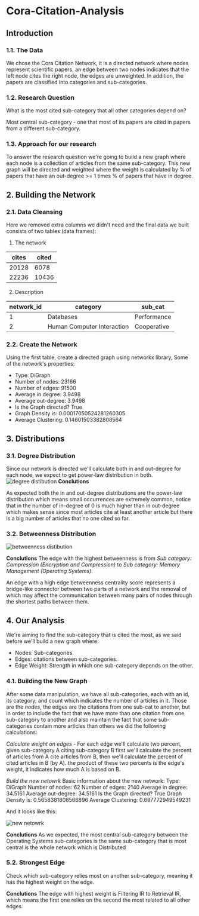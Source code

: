 # Cora-Citation-Analysis


## Introduction
### 1.1. The Data

We chose the Cora Citation Network, it is a directed network where nodes represent scientific papers, an edge between two nodes indicates that the left node cites the right node, the edges are unweighted. In addition, the papers are classified into categories and sub-categories.

### 1.2. Research Question

What is the most cited sub-category that all other categories depend on?

Most central sub-category - one that most of its papers are cited in papers from a different sub-category.

### 1.3. Approach for our research

To answer the research question we're going to build a new graph where each node is a collection of articles from the same sub-category. This new graph will be directed and weighted where the weight is calculated by % of papers that have an out-degree >= 1 times % of papers that have in degree.

## 2. Building the Network
### 2.1. Data Cleansing
Here we removed extra columns we didn't need and the final data we built consists of two tables (data frames):
1. The network

cites |    cited
------------ | -------------
20128 |    6078
22236 |    10436

2. Description

network_id |   category | sub_cat
------------ | ------------- | -------------
1 |    Databases |    Performance
2 |    Human Computer Interaction |   Cooperative


### 2.2. Create the Network

Using the first table, create a directed graph using networkx library, Some of the network's properties:
- Type: DiGraph
- Number of nodes: 23166
- Number of edges: 91500
- Average in degree:   3.9498
- Average out-degree:   3.9498
- Is the Graph directed? True
- Graph Density is: 0.00017050524281260305
- Average Clustering: 0.14601503382808564

## 3. Distributions
### 3.1. Degree Distribution

Since our network is directed we'll calculate both in and out-degree for each node, we expect to get power-law distribution in both.
![degree distibution](![image](https://github.com/user-attachments/assets/f48faba2-b491-4893-bb2d-18caab54e7ce)
)
__Conclutions__

As expected both the in and out-degree distributions are the power-law distribution which means small occurrences are extremely common, notice that in the number of in-degree of 0 is much higher than in out-degree which makes sense since most articles cite at least another article but there is a big number of articles that no one cited so far.

### 3.2. Betweenness Distribution 

![betweenness distibution](![image](https://github.com/user-attachments/assets/f7f12ab0-eb0a-44fb-ba1a-1c008a55b7f4)
)

__Conclutions__
The edge with the highest betweenness is from _Sub category: Compression (Encryption and Compression)_ to 
_Sub category: Memory Management (Operating Systems)_.

An edge with a high edge betweenness centrality score represents a bridge-like connector between two parts of a network and the removal of which may affect the communication between many pairs of nodes through the shortest paths between them.

## 4. Our Analysis

We're aiming to find the sub-category that is cited the most, as we said before we'll build a new graph where:
- Nodes: Sub-categories.
- Edges: citations between sub-categories.
- Edge Weight: Strength in which one sub-category depends on the other.

### 4.1. Building the New Graph
After some data manipulation, we have all sub-categories, each with an id, its category, and count which indicates the number of articles in it. Those are the _nodes_, the edges are the citations from one sub-cat to another,  but in order to include the fact that we have more than one citation from one sub-category to another and also maintain the fact that some sub-categories contain more articles than others we did the following calculations: 

_Calculate weight on edges_ - 
For each edge we'll calculate two percent, given sub-category A citing sub-category B first we'll calculate the percent of articles from A cite articles from B, then we'll calculate the percent of cited articles in B (by A). the product of these two percents is the edge's weight, it indicates how much A is based on B.

_Build the new netowrk_ Basic information about the new network:
Type: DiGraph
Number of nodes: 62
Number of edges: 2140
Average in degree:  34.5161
Average out-degree:  34.5161
Is the Graph directed? True
Graph Density is: 0.5658381808566896
Average Clustering: 0.697772949549231

And it looks like this: 

![new netowrk](![image](https://github.com/user-attachments/assets/afce821f-598a-44a2-802d-ec94adf2e00a)
)


__Conclutions__
As we expected, the most central sub-category between the Operating Systems sub-categories is the same sub-category that is most central is the whole network which is Distributed


### 5.2. Strongest Edge
Check which sub-category relies most on another sub-category, meaning it has the highest weight on the edge.

__Conclutions__
The edge with highest weight is Filtering IR to Retrieval IR, which means the first one relies on the second the most related to all other edges.
